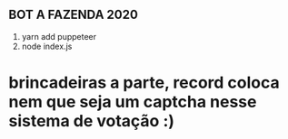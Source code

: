 ## BOT A FAZENDA 2020

1. yarn add puppeteer
2. node index.js

# brincadeiras a parte, record coloca nem que seja um captcha nesse sistema de votação :)
